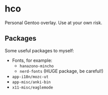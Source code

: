 # hco

Personal Gentoo overlay. Use at your own risk.

## Packages

Some useful packages to myself:

- Fonts, for example:
  - `hanazono-mincho`
  - `nerd-fonts` (HUGE package, be careful!)
- `app-i18n/mozc-ut`
- `app-misc/anki-bin`
- `x11-misc/eaglemode`
